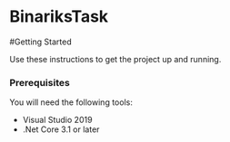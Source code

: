 # BinariksTask

#Getting Started

Use these instructions to get the project up and running.

### Prerequisites

You will need the following tools:

- Visual Studio 2019
- .Net Core 3.1 or later

